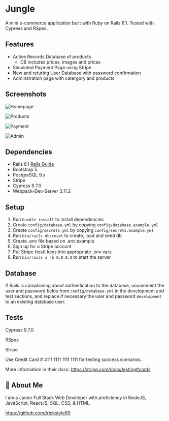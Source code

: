 
# Jungle

A mini e-commerce application built with Ruby on Rails 6.1. Tested with Cypress and RSpec. 




## Features

- Active Records Database of products
  - DB includes prices, images and prices
- Simulated Payment Page using Stripe
- New and returing User Database with password confirmation
- Adminstration page with catergory and products


## Screenshots

![Homepage](https://via.placeholder.com/468x300?text=App+Screenshot+Here)

![Products](https://via.placeholder.com/468x300?text=App+Screenshot+Here)

![Payment](https://via.placeholder.com/468x300?text=App+Screenshot+Here)


![Admin](https://via.placeholder.com/468x300?text=App+Screenshot+Here)


## Dependencies

- Rails 6.1 [Rails Guide](http://guides.rubyonrails.org/v6.1/)
- Bootstrap 5
- PostgreSQL 9.x
- Stripe
- Cypress 9.7.0
- Webpack-Dev-Server 3.11.2


## Setup

1. Run `bundle install` to install dependencies
2. Create `config/database.yml` by copying `config/database.example.yml`
3. Create `config/secrets.yml` by copying `config/secrets.example.yml`
4. Run `bin/rails db:reset` to create, load and seed db
5. Create .env file based on .env.example
6. Sign up for a Stripe account
7. Put Stripe (test) keys into appropriate .env vars
8. Run `bin/rails s -b 0.0.0.0` to start the server


## Database

If Rails is complaining about authentication to the database, uncomment the user and password fields from `config/database.yml` in the development and test sections, and replace if necessary the user and password `development` to an existing database user.


## Tests

Cypress 9.7.0

RSpec

Stripe

Use Credit Card # 4111 1111 1111 1111 for testing success scenarios.

More information in their docs: <https://stripe.com/docs/testing#cards>


## 🚀 About Me

I am a Junior Full Stack Web Developer with proficiency in NodeJS, JavaScript, ReactJS, SQL, CSS, & HTML.

https://github.com/trickstyle89
